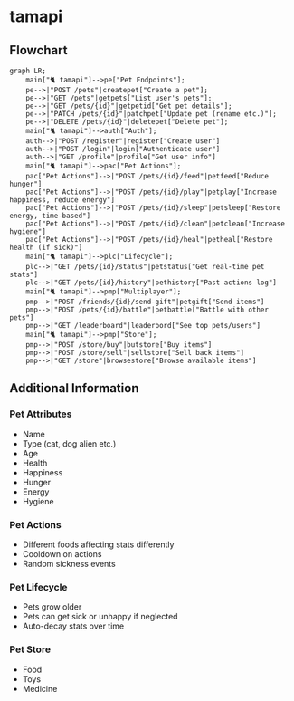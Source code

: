 # tamapi

## Flowchart

```mermaid
graph LR;
	main["🐈 tamapi"]-->pe["Pet Endpoints"];
	pe-->|"POST /pets"|createpet["Create a pet"];
	pe-->|"GET /pets"|getpets["List user's pets"];
	pe-->|"GET /pets/{id}"|getpetid["Get pet details"];
	pe-->|"PATCH /pets/{id}"|patchpet["Update pet (rename etc.)"];
	pe-->|"DELETE /pets/{id}"|deletepet["Delete pet"];
	main["🐈 tamapi"]-->auth["Auth"];
	auth-->|"POST /register"|register["Create user"]
	auth-->|"POST /login"|login["Authenticate user"]
	auth-->|"GET /profile"|profile["Get user info"]
	main["🐈 tamapi"]-->pac["Pet Actions"];
	pac["Pet Actions"]-->|"POST /pets/{id}/feed"|petfeed["Reduce hunger"]
	pac["Pet Actions"]-->|"POST /pets/{id}/play"|petplay["Increase happiness, reduce energy"]
	pac["Pet Actions"]-->|"POST /pets/{id}/sleep"|petsleep["Restore energy, time-based"]
	pac["Pet Actions"]-->|"POST /pets/{id}/clean"|petclean["Increase hygiene"]
	pac["Pet Actions"]-->|"POST /pets/{id}/heal"|petheal["Restore health (if sick)"]
	main["🐈 tamapi"]-->plc["Lifecycle"];
    plc-->|"GET /pets/{id}/status"|petstatus["Get real-time pet stats"]
    plc-->|"GET /pets/{id}/history"|pethistory["Past actions log"]
	main["🐈 tamapi"]-->pmp["Multiplayer"];
    pmp-->|"POST /friends/{id}/send-gift"|petgift["Send items"]
    pmp-->|"POST /pets/{id}/battle"|petbattle["Battle with other pets"]
    pmp-->|"GET /leaderboard"|leaderbord["See top pets/users"]
	main["🐈 tamapi"]-->pmp["Store"];
    pmp-->|"POST /store/buy"|butstore["Buy items"]
    pmp-->|"POST /store/sell"|sellstore["Sell back items"]
    pmp-->|"GET /store"|browsestore["Browse available items"]
```

## Additional Information

### Pet Attributes

- Name
- Type (cat, dog alien etc.)
- Age
- Health
- Happiness
- Hunger
- Energy
- Hygiene

### Pet Actions

- Different foods affecting stats differently
- Cooldown on actions
- Random sickness events

### Pet Lifecycle

- Pets grow older
- Pets can get sick or unhappy if neglected
- Auto-decay stats over time

### Pet Store

- Food
- Toys
- Medicine
